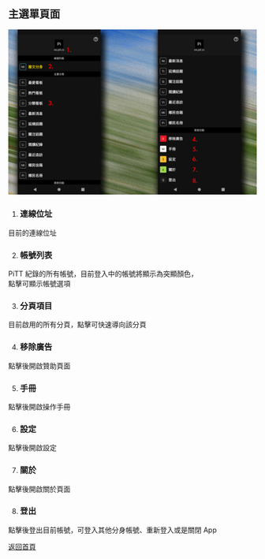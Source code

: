 ## 主選單頁面

![Image of Main Menu Path](../v1/images/main_menu_page.png) 

1. ### 連線位址
目前的連線位址

2. ### 帳號列表
PiTT 紀錄的所有帳號，目前登入中的帳號將顯示為突顯顏色，  
點擊可顯示帳號選項

3. ### 分頁項目
目前啟用的所有分頁，點擊可快速導向該分頁

4. ### 移除廣告
點擊後開啟贊助頁面

5. ### 手冊
點擊後開啟操作手冊

6. ### 設定
點擊後開啟設定

7. ### 關於
點擊後開啟關於頁面

8. ### 登出
點擊後登出目前帳號，可登入其他分身帳號、重新登入或是關閉 App  
  
[返回首頁](https://kimieno.github.io/android.pitt) 